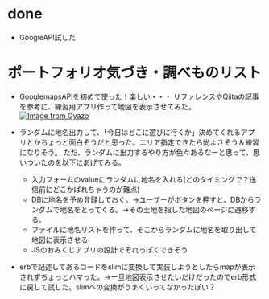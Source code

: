 # done
- GoogleAPI試した

# ポートフォリオ気づき・調べものリスト
- GooglemapsAPIを初めて使った！楽しい・・・
リファレンスやQiitaの記事を参考に、練習用アプリ作って地図を表示させてみた。
[![Image from Gyazo](https://i.gyazo.com/d6691d5e0e8f618412d5e6c6cd525b4e.png)](https://gyazo.com/d6691d5e0e8f618412d5e6c6cd525b4e)

- ランダムに地名出力して、「今日はどこに遊びに行くか」決めてくれるアプリとかちょっと面白そうだと思った。エリア指定できたら尚よさそう＆練習になりそう。
ただ、ランダムに出力するやり方が色々あるなーと思って、思いついたのを以下にあげてみる。
  - 入力フォームのvalueにランダムに地名を入れる(どのタイミングで？送信前にどこかばれちゃうのが難点)
  - DBに地名を予め登録しておく。→ユーザーがボタンを押すと、DBからランダムで地名をとってくる。→その土地を指した地図のページに遷移する。
  - ファイルに地名リストを作って、そこからランダムに地名を取り出して地図に表示させる
  - JSのおみくじアプリの設計でそれっぽくできそう

- erbで記述してあるコードをslimに変換して実装しようとしたらmapが表示されずちょっとハマった。→一旦地図表示させたいだけだったのでerb形式に戻して試した。slimへの変換がうまくいってなかったぽい？